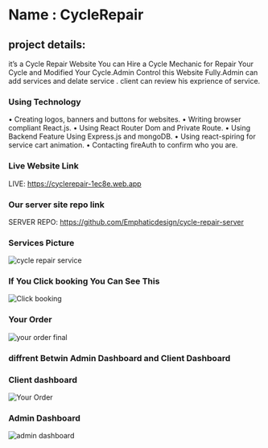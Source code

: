 # Name : CycleRepair
## project details:
it’s a Cycle Repair Website You can Hire a Cycle Mechanic for
Repair Your Cycle and Modified Your Cycle.Admin Control this Website Fully.Admin can add services and delate service . 
client can review his exprience of service.
### Using Technology
• Creating logos, banners and buttons for websites.
• Writing browser compliant React.js.
• Using React Router Dom and Private Route.
• Using Backend Feature Using Express.js and mongoDB.
• Using react-spiring for service cart animation.
• Contacting fireAuth to confirm who you are.

### Live Website Link
LIVE: https://cyclerepair-1ec8e.web.app

### Our server site repo link
SERVER REPO: https://github.com/Emphaticdesign/cycle-repair-server
### Services Picture
![cycle repair service](https://user-images.githubusercontent.com/76814426/116683285-2e00de80-a9d1-11eb-900d-0565145e0fbd.png)

### If You Click booking You Can See This 

![Click booking](https://user-images.githubusercontent.com/76814426/116683580-a4054580-a9d1-11eb-846d-3f2865226804.png)

### Your Order

![your order final](https://user-images.githubusercontent.com/76814426/116684844-4f62ca00-a9d3-11eb-8bd3-108c39b7509a.png)


### diffrent Betwin Admin Dashboard and Client Dashboard
 ### Client dashboard
 ![Your Order](https://user-images.githubusercontent.com/76814426/116684641-00b53000-a9d3-11eb-8ed6-6efd734ceab8.png)
 
 ### Admin Dashboard
 ![admin dashboard](https://user-images.githubusercontent.com/76814426/116685197-c4ce9a80-a9d3-11eb-8879-8e828251dd5d.png)
 
 
